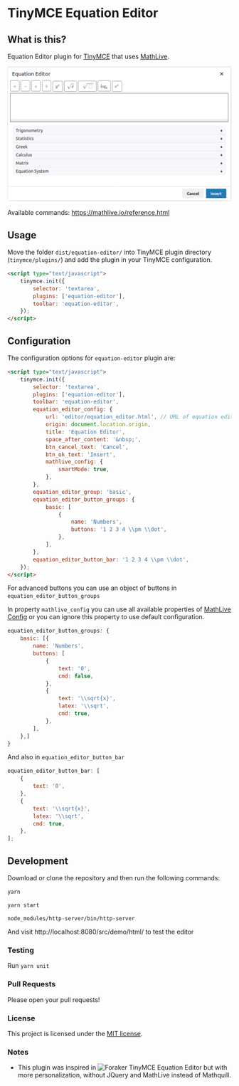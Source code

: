 # TinyMCE Equation Editor

## What is this?

Equation Editor plugin for [TinyMCE](http://www.tinymce.com/) that uses [MathLive](https://mathlive.io).

![Screenshot](screenshot.png)

Available commands: https://mathlive.io/reference.html

## Usage

Move the folder `dist/equation-editor/` into TinyMCE plugin directory (`tinymce/plugins/`) and add the plugin in your TinyMCE configuration.

```html
<script type="text/javascript">
    tinymce.init({
        selector: 'textarea',
        plugins: ['equation-editor'],
        toolbar: 'equation-editor',
    });
</script>
```

## Configuration

The configuration options for `equation-editor` plugin are:

```html
<script type="text/javascript">
    tinymce.init({
        selector: 'textarea',
        plugins: ['equation-editor'],
        toolbar: 'equation-editor',
        equation_editor_config: {
            url: 'editor/equation_editor.html', // URL of equation editor Page
            origin: document.location.origin,
            title: 'Equation Editor',
            space_after_content: '&nbsp;',
            btn_cancel_text: 'Cancel',
            btn_ok_text: 'Insert',
            mathlive_config: {
                smartMode: true,
            },
        },
        equation_editor_group: 'basic',
        equation_editor_button_groups: {
            basic: [
                {
                    name: 'Numbers',
                    buttons: '1 2 3 4 \\pm \\dot',
                },
            ],
        },
        equation_editor_button_bar: '1 2 3 4 \\pm \\dot',
    });
</script>
```

For advanced buttons you can use an object of buttons in `equation_editor_button_groups`

In property `mathlive_config` you can use all available properties of [MathLive Config](http://docs.mathlive.io/tutorial-CONFIG.html) or you can ignore this property to use default configuration.
```js
equation_editor_button_groups: {
    basic: [{
        name: 'Numbers',
        buttons: [
            {
                text: '0',
                cmd: false,
            },
            {
                text: '\\sqrt{x}',
                latex: '\\sqrt',
                cmd: true,
            },
        ],
    },]
}
```

And also in `equation_editor_button_bar`

```js
equation_editor_button_bar: [
    {
        text: '0',
    },
    {
        text: '\\sqrt{x}',
        latex: '\\sqrt',
        cmd: true,
    },
];
```


## Development

Download or clone the repository and then run the following commands:

```
yarn
```
```
yarn start
```
```
node_modules/http-server/bin/http-server
```

And visit http://localhost:8080/src/demo/html/ to test the editor


### Testing

Run `yarn unit`

### Pull Requests

Please open your pull requests!

### License
This project is licensed under the [MIT license](https://github.com/insoutt/tinymce-equation-editor/blob/master/LICENSE).

### Notes
- This plugin was inspired in ![Foraker TinyMCE Equation Editor](https://github.com/foraker/tinymce_equation_editor) but with more personalization, without JQuery and MathLive instead of Mathquill.
